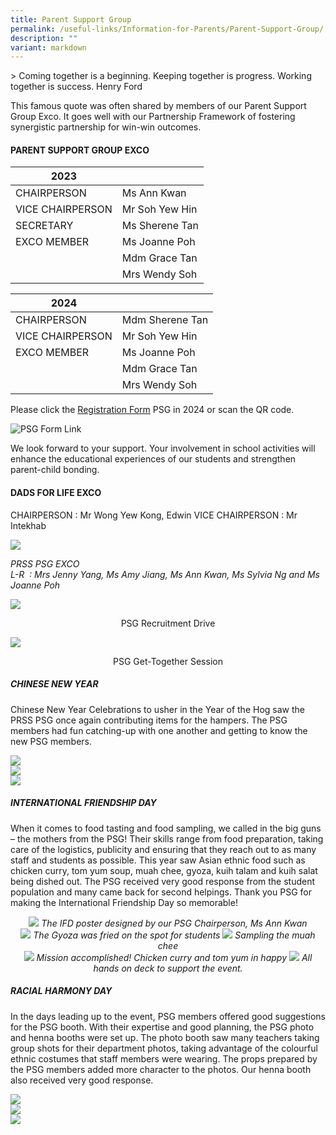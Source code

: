 ```yaml
---
title: Parent Support Group
permalink: /useful-links/Information-for-Parents/Parent-Support-Group/
description: ""
variant: markdown
---
```

&gt; Coming together is a beginning. Keeping together is progress. Working together is success. Henry Ford

This famous quote was often shared by members of our Parent Support Group Exco. It goes well with our Partnership Framework of fostering synergistic partnership for win-win outcomes.


#### **PARENT SUPPORT GROUP EXCO**

| **2023** |  |
| -------- | -------- | 
| CHAIRPERSON | Ms Ann Kwan | 
| VICE CHAIRPERSON | Mr Soh Yew Hin | 
| SECRETARY | Ms Sherene Tan |
| EXCO MEMBER | Ms Joanne Poh | 
|  | Mdm Grace Tan | &nbsp; 
|  | Mrs Wendy Soh | &nbsp; 

| **2024** |  | 
| -------- | -------- |
| CHAIRPERSON  | Mdm Sherene Tan  | 
| VICE CHAIRPERSON | Mr Soh Yew Hin | 
| EXCO MEMBER | Ms Joanne Poh | 
|  | Mdm Grace Tan | 
|  | Mrs Wendy Soh | 

Please click the [Registration Form](https://forms.gle/TYmVaAcWKN3BqHzQ6) PSG in 2024 or scan the QR code.

![PSG Form Link](/images/ECG_2024_1.png)

We look forward to your support. Your involvement in school activities will enhance the educational experiences of our students and strengthen parent-child bonding. 

#### **DADS FOR LIFE EXCO**

CHAIRPERSON : Mr Wong Yew Kong, Edwin
VICE CHAIRPERSON : Mr Intekhab

![](/images/PSG%20EXCO%202019.png)

_PRSS PSG EXCO_&nbsp;
<br>_L-R&nbsp; : Mrs Jenny Yang, Ms Amy Jiang, Ms Ann Kwan, Ms Sylvia Ng and Ms Joanne Poh_

![](/images/Information%20for%20parents/PSG/PSG_Recruitment_Drive.jpg)
<p align="center">PSG Recruitment Drive</p>

![](/images/Information%20for%20parents/PSG/PSG_Get_Together_Session.jpg)
<p align="center">PSG Get-Together Session</p>


##### **CHINESE NEW YEAR**
Chinese New Year Celebrations to usher in the Year of the Hog saw the PRSS PSG once again contributing items for the hampers. The PSG members had fun catching-up with one another and getting to know the new PSG members.

![](/images/CNY-1.png)<br>
![](/images/CNY-2.png)<br>
![](/images/CNY-3.png)

##### **INTERNATIONAL FRIENDSHIP DAY**
When it comes to food tasting and food sampling, we called in the big guns – the mothers from the PSG! Their skills range from food preparation, taking care of the logistics, publicity and ensuring that they reach out to as many staff and students as possible. This year saw Asian ethnic food such as chicken curry, tom yum soup, muah chee, gyoza, kuih talam and kuih salat being dished out. The PSG received very good response from the student population and many came back for second helpings. Thank you PSG for making the International Friendship Day so memorable!
<p align="center">
<img src="/images/IFD%20poster.png">
	<i>The IFD poster designed by our PSG Chairperson, Ms Ann Kwan</i>
<br>
<img src="/images/Gyoza.png">
	<i>The Gyoza was fried on the spot for students</i>
<img src="/images/Muah%20Chee.png">
	<i>Sampling the muah chee</i>
<br>
<img src="/images/Accomplishment.png">
<i>Mission accomplished! Chicken curry and tom yum in happy</i>
<img src="/images/Support%20team.png">
	<i>All hands on deck to support the event.</i>
</p>

##### **RACIAL HARMONY DAY**
In the days leading up to the event, PSG members offered good suggestions for the PSG booth. With their expertise and good planning, the PSG photo and henna booths were set up. The photo booth saw many teachers taking group shots for their department photos, taking advantage of the colourful ethnic costumes that staff members were wearing. The props prepared by the PSG members added more character to the photos. Our henna booth also received very good response.

![](/images/RH-2.png)<br>
![](/images/RH-3.png)<br>
![](/images/RH-4.png)